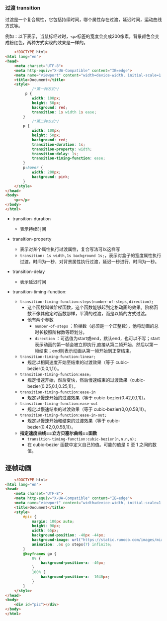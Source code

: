 ### 过渡 transition
过渡是一个复合属性，它包括持续时间，哪个属性存在过渡，延迟时间，运动曲线方式等。

例如：以下表示，当鼠标经过时，`<p>`标签的宽度会变成200像素，背景颜色会变成粉红色，两种方式实现的效果是一样的。
```html
	<!DOCTYPE html>
<html lang="en">
<head>
    <meta charset="UTF-8">
    <meta http-equiv="X-UA-Compatible" content="IE=edge">
    <meta name="viewport" content="width=device-width, initial-scale=1.0">
    <title>Document</title>
    <style>
		    /*第一种方式*/
         p {
            width: 100px;
            height: 50px;
            background: red;
            transition: 1s width 1s ease;
        } 
	        /*第二种方式*/
        p {
            width: 100px;
            height: 50px;
            background: red;
            transition-duration: 1s;
            transition-property: width;
            transition-delay: 1s;
            transition-timing-function: ease;
        }
        p:hover {
            width: 200px;
            background: pink;
        }
    </style>
</head>
<body>
    <p></p>
</body>
</html>
```

- transition-duration
	- 表示持续时间
- transition-property
	- 表示对某个属性执行过渡属性，复合写法可以这样写
	- `transition: 1s width,1s background 1s;`，表示对盒子的宽度属性执行过渡，时间为一秒，对背景属性执行过渡，延迟一秒进行，时间为一秒。
- transition-delay
	- 表示延迟时间

- transition-timing-function:
	- `transition-timing-function:steps(number-of-steps,direction);`
		- 这个函数叫做阶梯函数，这个函数能够起到定格动画的效果。阶梯函数不像其他定时函数那样，平滑的过渡，而是以帧的方式过渡。
		- 他有两个参数
			- `number-of-steps` ：阶梯数（必须是一个正整数），他将动画的总时长按照阶梯数等距划分。
			- `direction` ：可选值为start或end，默认end，也可以不写；start表示动画的第一帧会被立即执行,直接从第二帧开始，然后以第一帧结束；end则表示动画从第一帧开始到正常结束。
	- `transition-timing-function:linear;`
		- 规定以相同速度开始至结束的过渡效果（等于 cubic-bezier(0,0,1,1)）。
	- `transition-timing-function:ease;`
		- 规定慢速开始，然后变快，然后慢速结束的过渡效果（cubic-bezier(0.25,0.1,0.25,1)）。
	- `transition-timing-function:ease-in`
		- 规定以慢速开始的过渡效果（等于 cubic-bezier(0.42,0,1,1)）。
	- `transition-timing-function:ease-out`
		- 规定以慢速结束的过渡效果（等于 cubic-bezier(0,0,0.58,1)）。
	- `transition-timing-function:ease-in-out;`
		- 规定以慢速开始和结束的过渡效果（等于 cubic-bezier(0.42,0,0.58,1)）。
	- **指定速度曲线==立方贝塞尔曲线==函数**
		- `transition-timing-function:cubic-bezier(n,n,n,n);`
		- 在 cubic-bezier 函数中定义自己的值。可能的值是 0 至 1 之间的数值。


## 逐帧动画
```html
	<!DOCTYPE html>
<html lang="en">
<head>
    <meta charset="UTF-8">
    <meta http-equiv="X-UA-Compatible" content="IE=edge">
    <meta name="viewport" content="width=device-width, initial-scale=1.0">
    <title>Document</title>
    <style>
        #pic {
            margin: 100px auto;
            height: 90px;
            width: 65px;
            background-position: -40px -44px;
            background-image: url("https://static.runoob.com/images/mix/space-to-top.png");
            animation: .6s go steps(7) infinite;
        }
        @keyframes go {
            0% {
                background-position-x: -40px;
            }
            100% {
                background-position-x: -1040px;
            }
        }
    </style>
</head>
<body>
    <div id="pic"></div>
</body>
</html>
```